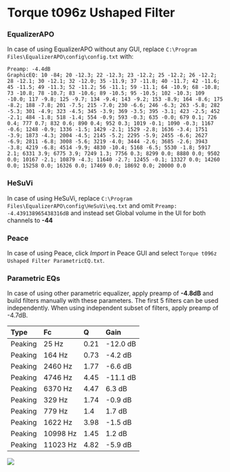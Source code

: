 # Torque t096z Ushaped Filter

### EqualizerAPO
In case of using EqualizerAPO without any GUI, replace `C:\Program Files\EqualizerAPO\config\config.txt`
with:
```
Preamp: -4.4dB
GraphicEQ: 10 -84; 20 -12.3; 22 -12.3; 23 -12.2; 25 -12.2; 26 -12.2; 28 -12.1; 30 -12.1; 32 -12.0; 35 -11.9; 37 -11.8; 40 -11.7; 42 -11.6; 45 -11.5; 49 -11.3; 52 -11.2; 56 -11.1; 59 -11.1; 64 -10.9; 68 -10.8; 73 -10.8; 78 -10.7; 83 -10.6; 89 -10.5; 95 -10.5; 102 -10.3; 109 -10.0; 117 -9.8; 125 -9.7; 134 -9.4; 143 -9.2; 153 -8.9; 164 -8.6; 175 -8.2; 188 -7.8; 201 -7.5; 215 -7.0; 230 -6.6; 246 -6.3; 263 -5.8; 282 -5.3; 301 -4.9; 323 -4.5; 345 -3.9; 369 -3.5; 395 -3.1; 423 -2.5; 452 -2.1; 484 -1.8; 518 -1.4; 554 -0.9; 593 -0.3; 635 -0.0; 679 0.1; 726 0.4; 777 0.7; 832 0.6; 890 0.4; 952 0.3; 1019 -0.1; 1090 -0.3; 1167 -0.6; 1248 -0.9; 1336 -1.5; 1429 -2.1; 1529 -2.8; 1636 -3.4; 1751 -3.9; 1873 -4.3; 2004 -4.5; 2145 -5.2; 2295 -5.9; 2455 -6.6; 2627 -6.9; 2811 -6.8; 3008 -5.6; 3219 -4.0; 3444 -2.6; 3685 -2.6; 3943 -3.8; 4219 -6.8; 4514 -9.9; 4830 -10.4; 5168 -6.5; 5530 -1.8; 5917 2.1; 6331 3.9; 6775 3.9; 7249 1.3; 7756 0.3; 8299 0.0; 8880 0.0; 9502 0.0; 10167 -2.1; 10879 -4.3; 11640 -2.7; 12455 -0.1; 13327 0.0; 14260 0.0; 15258 0.0; 16326 0.0; 17469 0.0; 18692 0.0; 20000 0.0
```

### HeSuVi
In case of using HeSuVi, replace `C:\Program Files\EqualizerAPO\config\HeSuVi\eq.txt` and omit `Preamp:
-4.439138965438316dB` and instead set Global volume in the UI for both channels to **-44**

### Peace
In case of using Peace, click *Import* in Peace GUI and select `Torque t096z Ushaped Filter ParametricEQ.txt`.

### Parametric EQs
In case of using other parametric equalizer, apply preamp of **-4.8dB** and build filters manually
with these parameters. The first 5 filters can be used independently.
When using independent subset of filters, apply preamp of -4.7dB.

| Type    | Fc       |    Q | Gain     |
|:--------|:---------|:-----|:---------|
| Peaking | 25 Hz    | 0.21 | -12.0 dB |
| Peaking | 164 Hz   | 0.73 | -4.2 dB  |
| Peaking | 2460 Hz  | 1.77 | -6.6 dB  |
| Peaking | 4746 Hz  | 4.45 | -11.1 dB |
| Peaking | 6370 Hz  | 4.47 | 6.3 dB   |
| Peaking | 329 Hz   | 1.74 | -0.9 dB  |
| Peaking | 779 Hz   | 1.4  | 1.7 dB   |
| Peaking | 1622 Hz  | 3.98 | -1.5 dB  |
| Peaking | 10998 Hz | 1.45 | 1.2 dB   |
| Peaking | 11023 Hz | 4.82 | -5.9 dB  |

![](https://raw.githubusercontent.com/jaakkopasanen/AutoEq/master/results/innerfidelity/sbaf-serious/Torque%20t096z%20Ushaped%20Filter/Torque%20t096z%20Ushaped%20Filter.png)